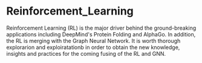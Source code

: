 # Reinforcement_Learning

Reinforcement Learning (RL) is the major driver behind the ground-breaking applications
including DeepMind's Protein Folding and AlphaGo. In addition, the RL is merging with 
the Graph Neural Network. It is worth thorough explorarion and exploiratationb in order 
to obtain the new knowledge, insights and practices for the coming fusing of the RL and 
GNN.  
